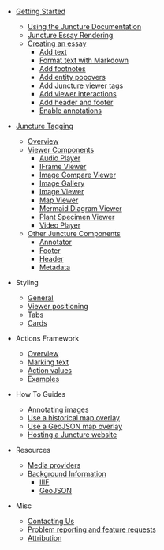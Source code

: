 - [Getting Started](/getting-started)
  - [Using the Juncture Documentation](/getting-started)
  - [Juncture Essay Rendering](/getting-started?id=juncture-essay-rendering)
  - [Creating an essay](/getting-started?id=creating-an-essay)
    - [Add text](/getting-started?id=add-text)
    - [Format text with Markdown](/getting-started?id=format-text-with-markdown)
    - [Add footnotes](/getting-started?id=add-footnotes)
    - [Add entity popovers](/getting-started?id=add-entity-popovers)
    - [Add Juncture viewer tags](/getting-started?id=add-juncture-viewer-tags)
    - [Add viewer interactions](/getting-started?id=add-viewer-interactions)
    - [Add header and footer](/getting-started?id=add-header-and-footer)
    - [Enable annotations](/getting-started?id=enable-annotations)

- [Juncture Tagging](/components/)
  - [Overview](/components/)
  - [Viewer Components](/components/overview?id=viewers)
    - [Audio Player](/components/audio)
    - [IFrame Viewer](/components/iframe)
    - [Image Compare Viewer](/components/image-compare)
    - [Image Gallery](/components/gallery)
    - [Image Viewer](/components/image)
    - [Map Viewer](/components/map)
    - [Mermaid Diagram Viewer](/components/mermaid)
    - [Plant Specimen Viewer](/components/plant-specimen)
    - [Video Player](/components/video)
  - [Other Juncture Components](/components/overview?id=other-tags)
    - [Annotator](/components/annotate)
    - [Footer](/components/footer)
    - [Header](/components/header)
    - [Metadata](/components/meta)

- Styling
  - [General](/styling/general)
  - [Viewer positioning](/styling/viewer-positioning)
  - [Tabs](/styling/tabs)
  - [Cards](/styling/cards)

- Actions Framework
  - [Overview](/actions?id=overview)
  - [Marking text](/actions?id=marking-text)
  - [Action values](/actions?id=getting-action-values)
  - [Examples](/actions?id=examples)

- How To Guides
  - [Annotating images](/howto/annotate-images)
  - [Use a historical map overlay](/howto/use-historic-maps)
  - [Use a GeoJSON map overlay](/howto/geojson-overlay)
  - [Hosting a Juncture website](/howto/hosting)

- Resources
  - [Media providers](/resources/media)
  - [Background Information](/resources/background)
    - [IIIF](/resources/background?id=iiif)
    - [GeoJSON](/resources/background?id=geojson)

- Misc
  - [Contacting Us](/contact)
  - [Problem reporting and feature requests](/issues)
  - [Attribution](/attribution)
